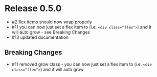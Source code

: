 # Release 0.5.0
* #2 flex items should now wrap properly
* #11 you can now just set a flex item to (i.e. `<div class="flex">`) and it will auto grow - see Breaking Changes
* #13 updated documentation

## Breaking Changes
* #11 removed grow class - you can now just set a flex item to (i.e. `<div class="flex">`) and it will auto grow

